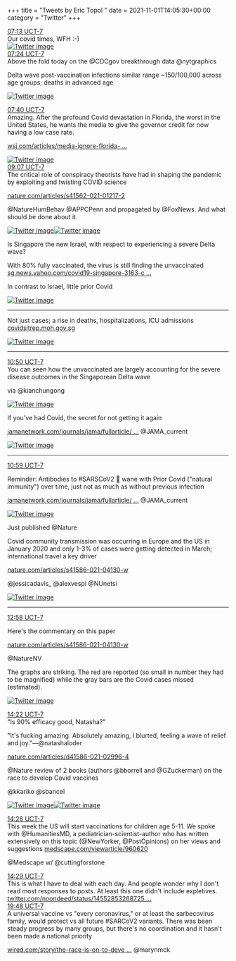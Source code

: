 +++
title = "Tweets by Eric Topol " 
date = 2021-11-01T14:05:30+00:00
category = "Twitter"
+++
<div class="tweet"> 
<div class="profile"> 
<a href="https://twitter.com/erictopol/status/1455176240541749249" target="_blank" rel="noreferer">07:13 UCT-7</a> 
</div> 
<div class="content"> 
Our covid times, WFH :-) </div> 
<a href="/twitter/erictopol/images/FDHTC1XVcAYAMEY.jpg"  ><img src="/twitter/erictopol/images/FDHTC1XVcAYAMEY.jpg" alt="Twitter image" ></img></a></div> 
<div class="tweet"> 
<div class="profile"> 
<a href="https://twitter.com/erictopol/status/1455178930923601924" target="_blank" rel="noreferer">07:24 UCT-7</a> 
</div> 
<div class="content"> 
Above the fold today on the @CDCgov breakthrough data @nytgraphics 

Delta wave post-vaccination infections similar range ~150/100,000 across age groups; deaths in advanced age </div> 
<a href="/twitter/erictopol/images/FDHVOibUYAEj-Jr.jpg"  ><img src="/twitter/erictopol/images/FDHVOibUYAEj-Jr.jpg" alt="Twitter image" ></img></a></div> 
<div class="tweet"> 
<div class="profile"> 
<a href="https://twitter.com/erictopol/status/1455183089886384128" target="_blank" rel="noreferer">07:40 UCT-7</a> 
</div> 
<div class="content"> 
Amazing. After the profound Covid devastation in Florida, the worst in the United States, he wants the media to give the governor credit for now having a low case rate. 

<a href="https://www.wsj.com/articles/media-ignore-florida-covid-coronavirus-vaccination-herd-immunity-desantis-ladapo-11635707152?mod=Searchresults_pos1&page=1" target="_blank" rel="noreferer">wsj.com/articles/media-ignore-florida- ...</a> 
 </div> 
<a href="/twitter/erictopol/images/FDHZE8LVgAIA3OS.png"  ><img src="/twitter/erictopol/images/FDHZE8LVgAIA3OS.png" alt="Twitter image" ></img></a></div> 
<div class="tweet"> 
<div class="profile"> 
<a href="https://twitter.com/erictopol/status/1455204878083526656" target="_blank" rel="noreferer">09:07 UCT-7</a> 
</div> 
<div class="content"> 
The critical role of conspiracy theorists have had in shaping the pandemic by exploiting and twisting COVID science

<a href="https://www.nature.com/articles/s41562-021-01217-2" target="_blank" rel="noreferer">nature.com/articles/s41562-021-01217-2</a> 


@NatureHumBehav @APPCPenn and propagated by @FoxNews. And what should be done about it. </div> 
<a href="/twitter/erictopol/images/FDHs2lzVgAYlXLN.jpg"  ><img src="/twitter/erictopol/images/FDHs2lzVgAYlXLN.jpg" alt="Twitter image" ></img></a><a href="/twitter/erictopol/images/FDHs3_ZUUAkP4fQ.jpg"  ><img src="/twitter/erictopol/images/FDHs3_ZUUAkP4fQ.jpg" alt="Twitter image" ></img></a></div> 
<div class="thread"> 
<div class="thread-content"> 
Is Singapore the new Israel, with respect to experiencing  a severe Delta wave?

With 80% fully vaccinated, the virus is still finding the unvaccinated <a href="https://sg.news.yahoo.com/covid19-singapore-3163-cases-13-deaths-152053756.html?guccounter=1&guce_referrer=aHR0cHM6Ly93d3cuZ29vZ2xlLmNvbS8&guce_referrer_sig=AQAAAD6fyjHlx6SQmGUm-E_N4XPPMadnSUFpgGrZrxExx16kL_nVPyUpnC4lMh-UAjO36rCJrZmCPBGmkifBMyhWixvYE05uRmSQYd_NyuhRGCFbUKy0TYSWpbEzAJmgVAdQrK8pfXVnfKhLcJeYFlC-bYW0Xw7F0_lOiWRxH5-aUrvb" target="_blank" rel="noreferer">sg.news.yahoo.com/covid19-singapore-3163-c ...</a> 


In contrast to Israel, little prior Covid </div> 
<a href="/twitter/erictopol/images/FDHQ3EjVUAgESiS.jpg"  ><img src="/twitter/erictopol/images/FDHQ3EjVUAgESiS.jpg" alt="Twitter image" ></img></a><hr><div class="thread-content"> 
Not just cases; a rise in deaths, hospitalizations, ICU admissions <a href="https://covidsitrep.moh.gov.sg" target="_blank" rel="noreferer">covidsitrep.moh.gov.sg</a> 
 </div> 
<a href="/twitter/erictopol/images/FDHQlgaVIAIX9K8.jpg"  ><img src="/twitter/erictopol/images/FDHQlgaVIAIX9K8.jpg" alt="Twitter image" ></img></a><hr><div class="profile"> 
<a href="https://twitter.com/erictopol/status/1455230698978041856" target="_blank" rel="noreferer">10:50 UCT-7</a> 
</div> 
<div class="content"> 
You can seen how the unvaccinated are largely accounting for the severe disease outcomes in the Singaporean Delta wave

via @kianchungong </div> 
<a href="/twitter/erictopol/images/FDIEf8VVkAAwh1W.png"  ><img src="/twitter/erictopol/images/FDIEf8VVkAAwh1W.png" alt="Twitter image" ></img></a></div> 
<div class="thread"> 
<div class="thread-content"> 
If you've had Covid, the secret for not getting it again

<a href="https://jamanetwork.com/journals/jama/fullarticle/2785918?guestAccessKey=6ee768d4-0daf-47a1-8177-ab636e03c6d3&utm_source=For_The_Media&utm_medium=referral&utm_campaign=ftm_links&utm_content=tfl&utm_term=110121" target="_blank" rel="noreferer">jamanetwork.com/journals/jama/fullarticle/ ...</a> 
 @JAMA_current </div> 
<a href="/twitter/erictopol/images/FDIFWddUUAAU2J-.jpg"  ><img src="/twitter/erictopol/images/FDIFWddUUAAU2J-.jpg" alt="Twitter image" ></img></a><hr><div class="profile"> 
<a href="https://twitter.com/erictopol/status/1455233087881703425" target="_blank" rel="noreferer">10:59 UCT-7</a> 
</div> 
<div class="content"> 
Reminder: Antibodies to #SARSCoV2 🦠 wane with Prior Covid ("natural immunity") over time, just not as much as without previous infection

<a href="https://jamanetwork.com/journals/jama/fullarticle/2785919?guestAccessKey=d6d49995-b0f4-4849-bcb5-1a486171137a&utm_source=For_The_Media&utm_medium=referral&utm_campaign=ftm_links&utm_content=tfl&utm_term=110121" target="_blank" rel="noreferer">jamanetwork.com/journals/jama/fullarticle/ ...</a> 
 @JAMA_current </div> 
<a href="/twitter/erictopol/images/FDIGmnSVUAI4iQu.jpg"  ><img src="/twitter/erictopol/images/FDIGmnSVUAI4iQu.jpg" alt="Twitter image" ></img></a></div> 
<div class="thread"> 
<div class="thread-content"> 
Just published @Nature 

Covid community transmission was occurring in Europe and the US in January 2020 and only 1-3% of cases were getting detected in March; international travel a key driver

<a href="https://www.nature.com/articles/s41586-021-04130-w" target="_blank" rel="noreferer">nature.com/articles/s41586-021-04130-w</a> 


@jessicadavis_ @alexvespi @NUnetsi </div> 
<a href="/twitter/erictopol/images/FCjeSVJVgAAW6bx.jpg"  ><img src="/twitter/erictopol/images/FCjeSVJVgAAW6bx.jpg" alt="Twitter image" ></img></a><hr><div class="profile"> 
<a href="https://twitter.com/erictopol/status/1455262869369491458" target="_blank" rel="noreferer">12:58 UCT-7</a> 
</div> 
<div class="content"> 
Here's the commentary on this paper

<a href="https://www.nature.com/articles/s41586-021-04130-w" target="_blank" rel="noreferer">nature.com/articles/s41586-021-04130-w</a> 


@NatureNV 

The graphs are striking. The red are reported (so small in number they had to be magnified) while the gray bars are the Covid cases missed (estimated). </div> 
<a href="/twitter/erictopol/images/FDIhpOFVkAMT8-d.jpg"  ><img src="/twitter/erictopol/images/FDIhpOFVkAMT8-d.jpg" alt="Twitter image" ></img></a></div> 
<div class="tweet"> 
<div class="profile"> 
<a href="https://twitter.com/erictopol/status/1455284233736318979" target="_blank" rel="noreferer">14:22 UCT-7</a> 
</div> 
<div class="content"> 
"Is 90% efficacy good, Natasha?"

"It's fucking amazing. Absolutely amazing, I blurted, feeling a wave of relief and joy."—@natashaloder

<a href="https://www.nature.com/articles/d41586-021-02996-4" target="_blank" rel="noreferer">nature.com/articles/d41586-021-02996-4</a> 


@Nature review of 2 books (authors @bborrell and @GZuckerman) on the race to develop Covid vaccines 

@kkariko @sbancel </div> 
<a href="/twitter/erictopol/images/FDIz2q1VcAE8FF-.jpg"  ><img src="/twitter/erictopol/images/FDIz2q1VcAE8FF-.jpg" alt="Twitter image" ></img></a><a href="/twitter/erictopol/images/FDIz5cRUUAAUtEo.jpg"  ><img src="/twitter/erictopol/images/FDIz5cRUUAAUtEo.jpg" alt="Twitter image" ></img></a></div> 
<div class="tweet"> 
<div class="profile"> 
<a href="https://twitter.com/erictopol/status/1455285252331507714" target="_blank" rel="noreferer">14:26 UCT-7</a> 
</div> 
<div class="content"> 
This week the US will start vaccinations for children age 5-11. We spoke with @HumanitiesMD, a pediatrician-scientist-author who has written extensively on this topic (@NewYorker, @PostOpinions) on her views and suggestions  <a href="https://www.medscape.com/viewarticle/960620" target="_blank" rel="noreferer">medscape.com/viewarticle/960620</a> 


@Medscape w/ @cuttingforstone</div> 
</div> 
<div class="tweet"> 
<div class="profile"> 
<a href="https://twitter.com/erictopol/status/1455285956857061376" target="_blank" rel="noreferer">14:29 UCT-7</a> 
</div> 
<div class="content"> 
This is what I have to deal with each day. And people wonder why I don't read most responses to posts. At least this one didn't include expletives. <a href="https://twitter.com/noondeed/status/1455285326872596481" target="_blank" rel="noreferer">twitter.com/noondeed/status/14552853268725 ...</a> 
</div> 
</div> 
<div class="tweet"> 
<div class="profile"> 
<a href="https://twitter.com/erictopol/status/1455366084756787202" target="_blank" rel="noreferer">19:48 UCT-7</a> 
</div> 
<div class="content"> 
A universal vaccine vs "every coronavirus," or at least the sarbecovirus family, would protect vs all future #SARCoV2 variants. There was been steady progress by many groups, but there's no coordination and it hasn't been made a national priority

<a href="https://www.wired.com/story/the-race-is-on-to-develop-a-vaccine-against-every-coronavirus/?mbid=social_tw_sci&utm_brand=wired-science&utm_medium=social&utm_social-type=owned&utm_source=twitter" target="_blank" rel="noreferer">wired.com/story/the-race-is-on-to-deve ...</a> 
 @marynmck</div> 
</div> 


